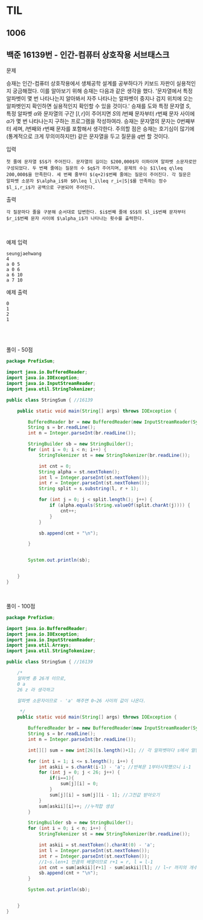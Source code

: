 # TIL

## 1006

## 백준 16139번 - 인간-컴퓨터 상호작용 서브태스크<br>

문제 <br>

승재는 인간-컴퓨터 상호작용에서 생체공학 설계를 공부하다가 키보드 자판이 실용적인지 궁금해졌다. 이를 알아보기 위해 승재는 다음과 같은 생각을 했다.
'문자열에서 특정 알파벳이 몇 번 나타나는지 알아봐서 자주 나타나는 알파벳이 중지나 검지 위치에 오는 알파벳인지 확인하면 실용적인지 확인할 수 있을 것이다.'
승재를 도와 특정 문자열 $S$, 특정 알파벳 $\alpha$와 문자열의 구간 $[l,r]$이 주어지면 $S$의 $l$번째 문자부터 $r$번째 문자 사이에 $\alpha$가 몇 번 나타나는지 구하는 프로그램을 작성하여라. 승재는 문자열의 문자는 $0$번째부터 세며, $l$번째와 $r$번째 문자를 포함해서 생각한다. 주의할 점은 승재는 호기심이 많기에 (통계적으로 크게 무의미하지만) 같은 문자열을 두고 질문을 $q$번 할 것이다.

입력
```
첫 줄에 문자열 $S$가 주어진다. 문자열의 길이는 $200,000$자 이하이며 알파벳 소문자로만 구성되었다. 두 번째 줄에는 질문의 수 $q$가 주어지며, 문제의 수는 $1\leq q\leq 200,000$을 만족한다. 세 번째 줄부터 $(q+2)$번째 줄에는 질문이 주어진다. 각 질문은 알파벳 소문자 $\alpha_i$와 $0\leq l_i\leq r_i<|S|$를 만족하는 정수 $l_i,r_i$가 공백으로 구분되어 주어진다.
```
출력
```
각 질문마다 줄을 구분해 순서대로 답변한다. $i$번째 줄에 $S$의 $l_i$번째 문자부터 $r_i$번째 문자 사이에 $\alpha_i$가 나타나는 횟수를 출력한다.
```
<br>

예제 입력
```
seungjaehwang
4
a 0 5
a 0 6
a 6 10
a 7 10
```
예제 출력
```
0
1
2
1
```
<br>

<br>

풀이 - 50점
```java
package PrefixSum;

import java.io.BufferedReader;
import java.io.IOException;
import java.io.InputStreamReader;
import java.util.StringTokenizer;

public class StringSum { //16139

    public static void main(String[] args) throws IOException {

        BufferedReader br = new BufferedReader(new InputStreamReader(System.in));
        String s = br.readLine();
        int n = Integer.parseInt(br.readLine());

        StringBuilder sb = new StringBuilder();
        for (int i = 0; i < n; i++) {
            StringTokenizer st = new StringTokenizer(br.readLine());

            int cnt = 0;
            String alpha = st.nextToken();
            int l = Integer.parseInt(st.nextToken());
            int r = Integer.parseInt(st.nextToken());
            String split = s.substring(l, r + 1);

            for (int j = 0; j < split.length(); j++) {
                if (alpha.equals(String.valueOf(split.charAt(j)))) {
                    cnt++;
                }
            }

            sb.append(cnt + "\n");

        }


        System.out.println(sb);


    }
}

```


<br>

풀이 - 100점
```java
package PrefixSum;

import java.io.BufferedReader;
import java.io.IOException;
import java.io.InputStreamReader;
import java.util.Arrays;
import java.util.StringTokenizer;

public class StringSum { //16139

    /*
    알파벳 총 26개 이므로,
    0 a
    26 z 라 생각하고

    알파벳 소문자이므로 - 'a' 해주면 0~26 사이의 값이 나온다.

     */
    public static void main(String[] args) throws IOException {

        BufferedReader br = new BufferedReader(new InputStreamReader(System.in));
        String s = br.readLine();
        int n = Integer.parseInt(br.readLine());

        int[][] sum = new int[26][s.length()+1]; // 각 알파벳마다 s에서 얼만큼 있는 누적합계산

        for (int i = 1; i <= s.length(); i++) {
            int askii = s.charAt(i-1) - 'a'; //반복문 1부터시작했으니 i-1
            for (int j = 0; j < 26; j++) {
                if(i==1){
                    sum[j][i] = 0;
                }
                sum[j][i] = sum[j][i - 1]; //그전값 받아오기
            }
            sum[askii][i]++; //누적합 생성
        }

        StringBuilder sb = new StringBuilder();
        for (int i = 0; i < n; i++) {
            StringTokenizer st = new StringTokenizer(br.readLine());

            int askii = st.nextToken().charAt(0) - 'a';
            int l = Integer.parseInt(st.nextToken());
            int r = Integer.parseInt(st.nextToken());
            //1~s.len+1 만큼의 배열이므로 r+1 = r, l = l-1
            int cnt = sum[askii][r+1] - sum[askii][l]; // l~r 까지의 개수
            sb.append(cnt + "\n");
        }

        System.out.println(sb);


    }
}

```
